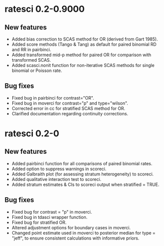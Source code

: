 # ratesci 0.2-0.9000

## New features
* Added bias correction to SCAS method for OR (derived from Gart 1985).
* Added score methods (Tango & Tang) as default for paired binomial RD and RR in pairbinci.
* Added transformed mid-p method for paired OR for comparison with transformed SCAS.
* Added scasci.nonit function for non-iterative SCAS methods for single binomial or Poisson rate.

## Bug fixes
* Fixed bug in pairbinci for contrast="OR".
* Fixed bug in moverci for contrast="p" and type="wilson".
* Corrected error in cc for stratified SCAS method for OR.
* Clarified documentation regarding continuity corrections.

# ratesci 0.2-0

## New features
* Added pairbinci function for all comparisons of paired binomial rates.
* Added option to suppress warnings in scoreci.
* Added Galbraith plot (for assessing stratum heterogeneity) to scoreci.
* Added qualitative interaction test to scoreci.
* Added stratum estimates & CIs to scoreci output when stratified = TRUE.

## Bug fixes
* Fixed bug for contrast = "p" in moverci.
* Fixed bug in tdasci wrapper function.
* Fixed bug for stratified OR.
* Altered adjustment options for boundary cases in moverci.
* Changed point estimate used in moverci to posterior median for type = "jeff",
  to ensure consistent calculations with informative priors.
